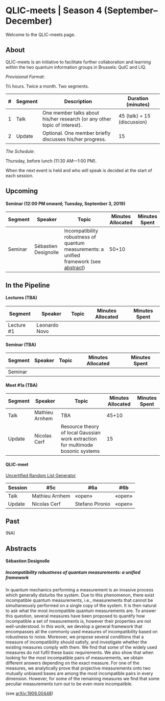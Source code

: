 # QLIC-meets | Season 4 (September–December)
Welcome to the QLIC-meets page. 



## About

QLIC-meets is an initiative to facilitate further collaboration and learning within the two quantum information groups in Brussels: QuIC and LIQ. 



*Provisional Format*: 

1½ hours. Twice a month. Two segments.

| #    | Segment | Description                                                  | Duration (minutes)          |
| ---- | ------- | ------------------------------------------------------------ | --------------------------- |
| 1    | Talk    | One member talks about his/her research (or any other topic of interest). | 45 (talk) + 15 (discussion) |
| 2    | Update  | Optional. One member briefly discusses his/her progress.     | 15                          |





*The Schedule*: 

Thursday, before lunch (11:30 AM—1:00 PM).

When the next event is held and who will speak is decided at the start of each session.



## Upcoming



#### Seminar (12:00 PM onward; Tuesday, September 3, 2019)

| Segment | Speaker              | Topic                                                        | Minutes Allocated | Minutes Spent |
| ------- | -------------------- | ------------------------------------------------------------ | ----------------- | ------------- |
| Seminar | Sébastien Designolle | Incompatibility robustness of quantum measurements: a unified framework (see [abstract](#Sébastien-Designolle)) | 50+10             |               |



## In the Pipeline

#### Lectures (TBA)

| Segment    | Speaker       | Topic | Minutes Allocated | Minutes Spent |
| ---------- | ------------- | ----- | ----------------- | ------------- |
| Lecture #1 | Leonardo Novo |       |                   |               |



#### Seminar (TBA)

| Segment | Speaker | Topic | Minutes Allocated | Minutes Spent |
| ------- | ------- | ----- | ----------------- | ------------- |
| Seminar |         |       |                   |               |



#### Meet #1a (TBA)

| Segment | Speaker        | Topic                                                        | Minutes Allocated | Minutes Spent |
| ------- | -------------- | ------------------------------------------------------------ | ----------------- | ------------- |
| Talk    | Mathieu Arnhem | TBA                                                          | 45+10             |               |
| Update  | Nicolas Cerf   | Resource theory of local Gaussian work extraction for multimode bosonic systems | 15                |               |



#### QLIC-meet

[Uncertified Random List Generator](https://mybinder.org/v2/gh/QuIC-meets/QuIC-meets.github.io/master?filepath=season2/lineUp/lineUp.ipynb)

| Session | #5c            | #6a             | #6b    |
| ------- | -------------- | --------------- | ------ |
| Talk    | Mathieu Arnhem | «open»          | «open» |
| Update  | Nicolas Cerf   | Stefano Pironio | «open» |



## Past

(NA)





## Abstracts



#### Sébastien Designolle

##### Incompatibility robustness of quantum measurements: a unified framework

In quantum mechanics performing a measurement is an invasive process which generally disturbs the system. Due to this phenomenon, there exist incompatible quantum measurements, i.e., measurements that cannot be simultaneously performed on a single copy of the system. It is then natural to ask what the most incompatible quantum measurements are. To answer this question, several measures have been proposed to quantify how incompatible a set of measurements is, however their properties are not well-understood. In this work, we develop a general framework that encompasses all the commonly used measures of incompatibility based on robustness to noise. Moreover, we propose several conditions that a measure of incompatibility should satisfy, and investigate whether the existing measures comply with them. We find that some of the widely used measures do not fulfil these basic requirements. We also show that when looking for the most incompatible pairs of measurements, we obtain different answers depending on the exact measure. For one of the measures, we analytically prove that projective measurements onto two mutually unbiased bases are among the most incompatible pairs in every dimension. However, for some of the remaining measures we find that some peculiar measurements turn out to be even more incompatible. 

(see [arXiv:1906.00448](https://arxiv.org/abs/1906.00448))
